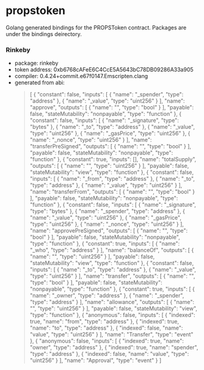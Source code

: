 # propstoken

Golang generated bindings for the PROPSToken contract. Packages are under the bindings 
deirectory. 

### Rinkeby

- package: rinkeby
- token address: 0xb6768cAFeE6C4CcE5A5643bC78DB09286A33a905
- compiler: 0.4.24+commit.e67f0147.Emscripten.clang
- generated from abi: 
    > [
      	{
      		"constant": false,
      		"inputs": [
      			{
      				"name": "_spender",
      				"type": "address"
      			},
      			{
      				"name": "_value",
      				"type": "uint256"
      			}
      		],
      		"name": "approve",
      		"outputs": [
      			{
      				"name": "",
      				"type": "bool"
      			}
      		],
      		"payable": false,
      		"stateMutability": "nonpayable",
      		"type": "function"
      	},
      	{
      		"constant": false,
      		"inputs": [
      			{
      				"name": "_signature",
      				"type": "bytes"
      			},
      			{
      				"name": "_to",
      				"type": "address"
      			},
      			{
      				"name": "_value",
      				"type": "uint256"
      			},
      			{
      				"name": "_gasPrice",
      				"type": "uint256"
      			},
      			{
      				"name": "_nonce",
      				"type": "uint256"
      			}
      		],
      		"name": "transferPreSigned",
      		"outputs": [
      			{
      				"name": "",
      				"type": "bool"
      			}
      		],
      		"payable": false,
      		"stateMutability": "nonpayable",
      		"type": "function"
      	},
      	{
      		"constant": true,
      		"inputs": [],
      		"name": "totalSupply",
      		"outputs": [
      			{
      				"name": "",
      				"type": "uint256"
      			}
      		],
      		"payable": false,
      		"stateMutability": "view",
      		"type": "function"
      	},
      	{
      		"constant": false,
      		"inputs": [
      			{
      				"name": "_from",
      				"type": "address"
      			},
      			{
      				"name": "_to",
      				"type": "address"
      			},
      			{
      				"name": "_value",
      				"type": "uint256"
      			}
      		],
      		"name": "transferFrom",
      		"outputs": [
      			{
      				"name": "",
      				"type": "bool"
      			}
      		],
      		"payable": false,
      		"stateMutability": "nonpayable",
      		"type": "function"
      	},
      	{
      		"constant": false,
      		"inputs": [
      			{
      				"name": "_signature",
      				"type": "bytes"
      			},
      			{
      				"name": "_spender",
      				"type": "address"
      			},
      			{
      				"name": "_value",
      				"type": "uint256"
      			},
      			{
      				"name": "_gasPrice",
      				"type": "uint256"
      			},
      			{
      				"name": "_nonce",
      				"type": "uint256"
      			}
      		],
      		"name": "approvePreSigned",
      		"outputs": [
      			{
      				"name": "",
      				"type": "bool"
      			}
      		],
      		"payable": false,
      		"stateMutability": "nonpayable",
      		"type": "function"
      	},
      	{
      		"constant": true,
      		"inputs": [
      			{
      				"name": "_who",
      				"type": "address"
      			}
      		],
      		"name": "balanceOf",
      		"outputs": [
      			{
      				"name": "",
      				"type": "uint256"
      			}
      		],
      		"payable": false,
      		"stateMutability": "view",
      		"type": "function"
      	},
      	{
      		"constant": false,
      		"inputs": [
      			{
      				"name": "_to",
      				"type": "address"
      			},
      			{
      				"name": "_value",
      				"type": "uint256"
      			}
      		],
      		"name": "transfer",
      		"outputs": [
      			{
      				"name": "",
      				"type": "bool"
      			}
      		],
      		"payable": false,
      		"stateMutability": "nonpayable",
      		"type": "function"
      	},
      	{
      		"constant": true,
      		"inputs": [
      			{
      				"name": "_owner",
      				"type": "address"
      			},
      			{
      				"name": "_spender",
      				"type": "address"
      			}
      		],
      		"name": "allowance",
      		"outputs": [
      			{
      				"name": "",
      				"type": "uint256"
      			}
      		],
      		"payable": false,
      		"stateMutability": "view",
      		"type": "function"
      	},
      	{
      		"anonymous": false,
      		"inputs": [
      			{
      				"indexed": true,
      				"name": "from",
      				"type": "address"
      			},
      			{
      				"indexed": true,
      				"name": "to",
      				"type": "address"
      			},
      			{
      				"indexed": false,
      				"name": "value",
      				"type": "uint256"
      			}
      		],
      		"name": "Transfer",
      		"type": "event"
      	},
      	{
      		"anonymous": false,
      		"inputs": [
      			{
      				"indexed": true,
      				"name": "owner",
      				"type": "address"
      			},
      			{
      				"indexed": true,
      				"name": "spender",
      				"type": "address"
      			},
      			{
      				"indexed": false,
      				"name": "value",
      				"type": "uint256"
      			}
      		],
      		"name": "Approval",
      		"type": "event"
      	}
      ]